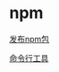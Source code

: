 # npm

[发布npm包](https://segmentfault.com/a/1190000023075167)

[](https://juejin.cn/post/6844904105534570504)

[命令行工具](https://segmentfault.com/a/1190000016555129)